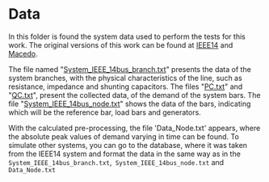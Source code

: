 # Data
In this folder is found the system data used to perform the tests for this work. The original versions of this work can be found at [IEEE14](https://labs.ece.uw.edu/pstca/pf14/pg_tca14bus.htm) and [Macedo](https://ieeexplore.ieee.org/document/7095593?denied=).

The file named "[System_IEEE_14bus_branch.txt](https://github.com/ReneJunior/final-project/blob/master/Data/System_IEEE_14bus_branch.txt)" presents the data of the system branches, with the physical characteristics of the line, such as resistance, impedance and shunting capacitors. The files "[PC.txt](https://github.com/ReneJunior/final-project/blob/master/Data/PC.txt)" and "[QC.txt](https://github.com/ReneJunior/final-project/blob/master/Data/QC.txt)", present the collected data, of the demand of the system bars. The file "[System_IEEE_14bus_node.txt](https://github.com/ReneJunior/final-project/blob/master/Data/System_IEEE_14bus_node.txt)" shows the data of the bars, indicating which will be the reference bar, load bars and generators.

With the calculated pre-processing, the file 'Data_Node.txt' appears, where the absolute peak values of demand varying in time can be found.
To simulate other systems, you can go to the database, where it was taken from the IEEE14 system and format the data in the same way as in the `System_IEEE_14bus_branch.txt`,` System_IEEE_14bus_node.txt` and `Data_Node.txt`
